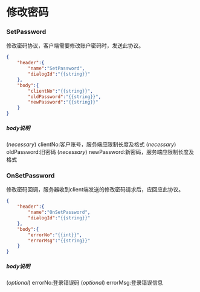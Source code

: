 修改密码
===========

### **SetPassword**
修改密码协议，客户端需要修改账户密码时，发送此协议。
```json
{
    "header":{
        "name":"SetPassword",
        "dialogId":"{{string}}"
    },
    "body":{
        "clientNo":"{{string}}",
        "oldPassword":"{{string}}",
        "newPassword":"{{string}}"
    }
}
```
##### **body说明**
(*necessary*) clientNo:客户账号，服务端应限制长度及格式
(*necessary*) oldPassword:旧密码
(*necessary*) newPassword:新密码，服务端应限制长度及格式

### **OnSetPassword**
修改密码回调，服务器收到client端发送的修改密码请求后，应回应此协议。
```json
{
    "header":{
        "name":"OnSetPassword",
        "dialogId":"{{string}}"
    },
    "body":{
        "errorNo":"{{int}}",
        "errorMsg":"{{string}}"
    }
}
```
##### **body说明**
(*optional*) errorNo:登录错误码
(*optional*) errorMsg:登录错误信息